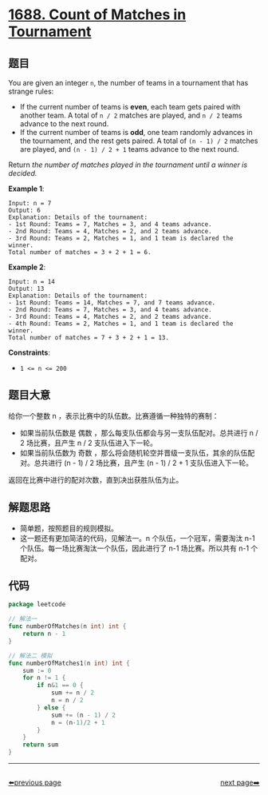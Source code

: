 # [1688. Count of Matches in Tournament](https://leetcode.com/problems/count-of-matches-in-tournament/)


## 题目

You are given an integer `n`, the number of teams in a tournament that has strange rules:

- If the current number of teams is **even**, each team gets paired with another team. A total of `n / 2` matches are played, and `n / 2` teams advance to the next round.
- If the current number of teams is **odd**, one team randomly advances in the tournament, and the rest gets paired. A total of `(n - 1) / 2` matches are played, and `(n - 1) / 2 + 1` teams advance to the next round.

Return *the number of matches played in the tournament until a winner is decided.*

**Example 1**:

```
Input: n = 7
Output: 6
Explanation: Details of the tournament: 
- 1st Round: Teams = 7, Matches = 3, and 4 teams advance.
- 2nd Round: Teams = 4, Matches = 2, and 2 teams advance.
- 3rd Round: Teams = 2, Matches = 1, and 1 team is declared the winner.
Total number of matches = 3 + 2 + 1 = 6.
```

**Example 2**:

```
Input: n = 14
Output: 13
Explanation: Details of the tournament:
- 1st Round: Teams = 14, Matches = 7, and 7 teams advance.
- 2nd Round: Teams = 7, Matches = 3, and 4 teams advance.
- 3rd Round: Teams = 4, Matches = 2, and 2 teams advance.
- 4th Round: Teams = 2, Matches = 1, and 1 team is declared the winner.
Total number of matches = 7 + 3 + 2 + 1 = 13.
```

**Constraints**:

- `1 <= n <= 200`

## 题目大意

给你一个整数 n ，表示比赛中的队伍数。比赛遵循一种独特的赛制：

- 如果当前队伍数是 偶数 ，那么每支队伍都会与另一支队伍配对。总共进行 n / 2 场比赛，且产生 n / 2 支队伍进入下一轮。
- 如果当前队伍数为 奇数 ，那么将会随机轮空并晋级一支队伍，其余的队伍配对。总共进行 (n - 1) / 2 场比赛，且产生 (n - 1) / 2 + 1 支队伍进入下一轮。

返回在比赛中进行的配对次数，直到决出获胜队伍为止。

## 解题思路

- 简单题，按照题目的规则模拟。
- 这一题还有更加简洁的代码，见解法一。n 个队伍，一个冠军，需要淘汰 n-1 个队伍。每一场比赛淘汰一个队伍，因此进行了 n-1 场比赛。所以共有 n-1 个配对。

## 代码

```go
package leetcode

// 解法一
func numberOfMatches(n int) int {
	return n - 1
}

// 解法二 模拟
func numberOfMatches1(n int) int {
	sum := 0
	for n != 1 {
		if n&1 == 0 {
			sum += n / 2
			n = n / 2
		} else {
			sum += (n - 1) / 2
			n = (n-1)/2 + 1
		}
	}
	return sum
}
```



----------------------------------------------
<div style="display: flex;justify-content: space-between;align-items: center;">
<p><a href="https://books.halfrost.com/leetcode/ChapterFour/1600~1699/1685.Sum-of-Absolute-Differences-in-a-Sorted-Array/">⬅️previous page</a></p>
<p><a href="https://books.halfrost.com/leetcode/ChapterFour/1600~1699/1689.Partitioning-Into-Minimum-Number-Of-Deci-Binary-Numbers/">next page➡️</a></p>
</div>
